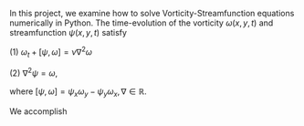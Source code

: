 In this project, we examine how to solve Vorticity-Streamfunction equations numerically in Python. The time-evolution of the vorticity $\omega(x,y,t)$ and streamfunction $\psi(x,y,t)$ satisfy

(1) $\omega_t + [\psi, \omega] = \nu \nabla^2 \omega$

(2) $\nabla^2 \psi = \omega$,

where $[\psi, \omega] = \psi_x \omega_y - \psi_y \omega_x, \nabla \in \mathbb{R}$. 

We accomplish
